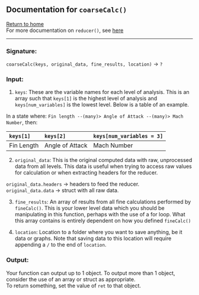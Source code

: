 ## Documentation for `coarseCalc()`

[Return to home](https://github.com/RahulR100/AeroNU-sim-analysis)  
For more documentation on `reducer()`, see [here](https://github.com/RahulR100/AeroNU-sim-analysis/blob/main/docs/reducer.md)

---
### Signature:

`coarseCalc(keys, original_data, fine_results, location)` &#8594; `?`

### Input:

1. `keys`: These are the variable names for each level of analysis. This is an array such that `keys[1]` is the highest level of analysis and `keys[num_variables]` is the lowest level. Below is a table of an example.

In a state where: `Fin length --(many)> Angle of Attack --(many)> Mach Number`, then:

| `keys[1]` | `keys[2]` | `keys[num_variables = 3]` |
| :-- | :-- | :-- |
| Fin Length | Angle of Attack | Mach Number |

2. `original_data`: This is the original computed data with raw, unprocessed data from all levels. This data is useful when trying to access raw values for calculation or when extracting headers for the reducer.

`original_data.headers` &#8594; headers to feed the reducer.  
`original_data.data` &#8594; struct with all raw data.

3. `fine_results`: An array of results from all fine calculations performed by `fineCalc()`. This is your lower level data which you should be manipulating in this function, perhaps with the use of a for loop. What this array contains is entirely dependent on how you defined `fineCalc()`

4. `location`: Location to a folder where you want to save anything, be it data or graphs. Note that saving data to this location will require appending a `/` to the end of `location`.

### Output:

Your function can output up to 1 object. To output more than 1 object, consider the use of an array or struct as appropriate.  
To return something, set the value of `ret` to that object.